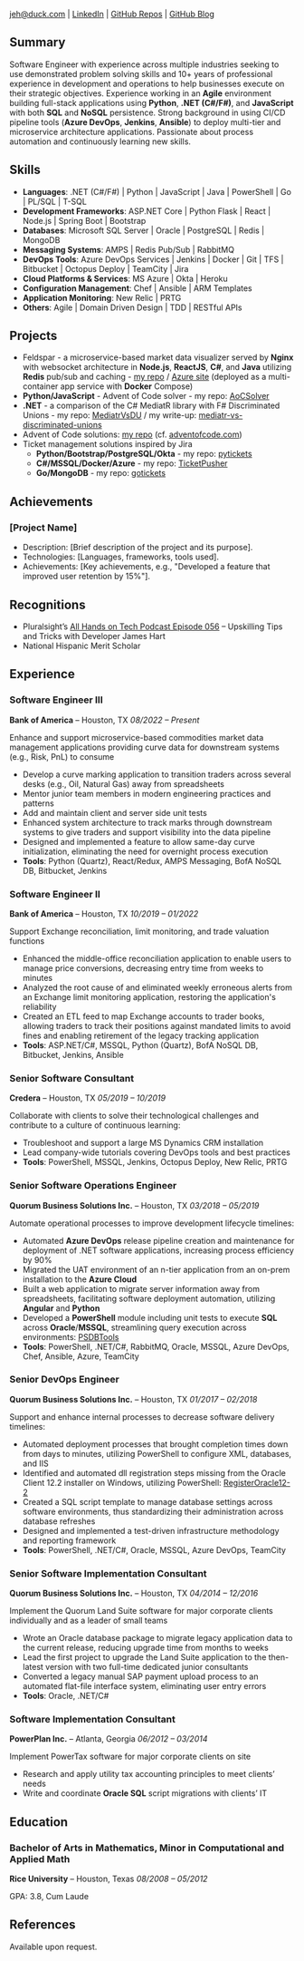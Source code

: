 jeh@duck.com | [LinkedIn](http://www.linkedin.com/in/james-hart-3543664b) | [GitHub Repos](https://github.com/jameselliothart) | [GitHub Blog](https://jameselliothart.github.io)

## Summary

Software Engineer with experience across multiple industries seeking to use demonstrated problem solving skills and 10+ years of professional experience in development and operations to help businesses execute on their strategic objectives.
Experience working in an **Agile** environment building full-stack applications using **Python**, **.NET (C#/F#)**, and **JavaScript** with both **SQL** and **NoSQL** persistence.
Strong background in using CI/CD pipeline tools (**Azure DevOps**, **Jenkins**, **Ansible**) to deploy multi-tier and microservice architecture applications.
Passionate about process automation and continuously learning new skills.

## Skills

- **Languages**: .NET (C#/F#) | Python | JavaScript | Java | PowerShell | Go | PL/SQL | T-SQL
- **Development Frameworks**: ASP.NET Core | Python Flask | React | Node.js | Spring Boot | Bootstrap
- **Databases**: Microsoft SQL Server | Oracle | PostgreSQL | Redis | MongoDB
- **Messaging Systems**: AMPS | Redis Pub/Sub | RabbitMQ
- **DevOps Tools**: Azure DevOps Services | Jenkins | Docker | Git | TFS | Bitbucket | Octopus Deploy | TeamCity | Jira
- **Cloud Platforms & Services**: MS Azure | Okta | Heroku
- **Configuration Management**: Chef | Ansible | ARM Templates
- **Application Monitoring**: New Relic | PRTG
- **Others**: Agile | Domain Driven Design | TDD | RESTful APIs

## Projects

- Feldspar - a microservice-based market data visualizer served by **Nginx** with websocket architecture in **Node.js**, **ReactJS**, **C#**, and **Java** utilizing **Redis** pub/sub and caching - [my repo](https://github.com/jameselliothart/feldspar) / [Azure site](https://feldspar.azurewebsites.net/) (deployed as a multi-container app service with **Docker** Compose)
- **Python/JavaScript** - Advent of Code solver - my repo: [AoCSolver](https://github.com/jameselliothart/AoCSolver)
- **.NET** - a comparison of the C# MediatR library with F# Discriminated Unions - my repo: [MediatrVsDU](https://github.com/jameselliothart/MediatrVsDU) / my write-up: [mediatr-vs-discriminated-unions](https://jameselliothart.github.io/mediatr-vs-discriminated-unions.html)
- Advent of Code solutions: [my repo](https://github.com/jameselliothart/AdventOfCode2020) (cf. [adventofcode.com](https://adventofcode.com))
- Ticket management solutions inspired by Jira
  - **Python/Bootstrap/PostgreSQL/Okta** - my repo: [pytickets](https://github.com/jameselliothart/pytickets)
  - **C#/MSSQL/Docker/Azure** - my repo: [TicketPusher](https://github.com/jameselliothart/TicketPusher)
  - **Go/MongoDB** - my repo: [gotickets](https://github.com/jameselliothart/gotickets)

## Achievements

### **[Project Name]**
- Description: [Brief description of the project and its purpose].
- Technologies: [Languages, frameworks, tools used].
- Achievements: [Key achievements, e.g., "Developed a feature that improved user retention by 15%"].

## Recognitions

- Pluralsight’s [All Hands on Tech Podcast Episode 056](https://www.pluralsight.com/resource-center/podcasts/056-upskilling-james-hart) – Upskilling Tips and Tricks with Developer James Hart
- National Hispanic Merit Scholar

## Experience

### **Software Engineer III**
**Bank of America** – Houston, TX
*08/2022 – Present*

Enhance and support microservice-based commodities market data management applications providing curve data for downstream systems (e.g., Risk, PnL) to consume

- Develop a curve marking application to transition traders across several desks (e.g., Oil, Natural Gas) away from spreadsheets
- Mentor junior team members in modern engineering practices and patterns
- Add and maintain client and server side unit tests
- Enhanced system architecture to track marks through downstream systems to give traders and support visibility into the data pipeline
- Designed and implemented a feature to allow same-day curve initialization, eliminating the need for overnight process execution
- **Tools**: Python (Quartz), React/Redux, AMPS Messaging, BofA NoSQL DB, Bitbucket, Jenkins

### **Software Engineer II**
**Bank of America** – Houston, TX
*10/2019 – 01/2022*

Support Exchange reconciliation, limit monitoring, and trade valuation functions

- Enhanced the middle-office reconciliation application to enable users to manage price conversions, decreasing entry time from weeks to minutes
- Analyzed the root cause of and eliminated weekly erroneous alerts from an Exchange limit monitoring application, restoring the application's reliability
- Created an ETL feed to map Exchange accounts to trader books, allowing traders to track their positions against mandated limits to avoid fines and enabling retirement of the legacy tracking application
- **Tools**: ASP.NET/C#, MSSQL, Python (Quartz), BofA NoSQL DB, Bitbucket, Jenkins, Ansible

### **Senior Software Consultant**
**Credera** – Houston, TX
*05/2019 – 10/2019*

Collaborate with clients to solve their technological challenges and contribute to a culture of continuous learning:

- Troubleshoot and support a large MS Dynamics CRM installation
- Lead company-wide tutorials covering DevOps tools and best practices
- **Tools**: PowerShell, MSSQL, Jenkins, Octopus Deploy, New Relic, PRTG

### **Senior Software Operations Engineer**
**Quorum Business Solutions Inc.** – Houston, TX
*03/2018 – 05/2019*

Automate operational processes to improve development lifecycle timelines:

- Automated **Azure DevOps** release pipeline creation and maintenance for deployment of .NET software applications, increasing process efficiency by 90%
- Migrated the UAT environment of an n-tier application from an on-prem installation to the **Azure Cloud**
- Built a web application to migrate server information away from spreadsheets, facilitating software deployment automation, utilizing **Angular** and **Python**
- Developed a **PowerShell** module including unit tests to execute **SQL** across **Oracle**/**MSSQL**, streamlining query execution across environments: [PSDBTools](https://github.com/jameselliothart/PSDBTools)
- **Tools**: PowerShell, .NET/C#, RabbitMQ, Oracle, MSSQL, Azure DevOps, Chef, Ansible, Azure, TeamCity

### **Senior DevOps Engineer**
**Quorum Business Solutions Inc.** – Houston, TX
*01/2017 – 02/2018*

Support and enhance internal processes to decrease software delivery timelines:

- Automated deployment processes that brought completion times down from days to minutes, utilizing PowerShell to configure XML, databases, and IIS
- Identified and automated dll registration steps missing from the Oracle Client 12.2 installer on Windows, utilizing PowerShell: [RegisterOracle12-2](https://github.com/jameselliothart/RegisterOracle12-2)
- Created a SQL script template to manage database settings across software environments, thus standardizing their administration across database refreshes
- Designed and implemented a test-driven infrastructure methodology and reporting framework
- **Tools**: PowerShell, .NET/C#, Oracle, MSSQL, Azure DevOps, TeamCity

### **Senior Software Implementation Consultant**
**Quorum Business Solutions Inc.** – Houston, TX
*04/2014 – 12/2016*

Implement the Quorum Land Suite software for major corporate clients individually and as a leader of small teams

- Wrote an Oracle database package to migrate legacy application data to the current release, reducing upgrade time from months to weeks
- Lead the first project to upgrade the Land Suite application to the then-latest version with two full-time dedicated junior consultants
- Converted a legacy manual SAP payment upload process to an automated flat-file interface system, eliminating user entry errors
- **Tools**: Oracle, .NET/C#

### **Software Implementation Consultant**
**PowerPlan Inc.** – Atlanta, Georgia
*06/2012 – 03/2014*

Implement PowerTax software for major corporate clients on site

- Research and apply utility tax accounting principles to meet clients’ needs
- Write and coordinate **Oracle SQL** script migrations with clients’ IT

## Education

### **Bachelor of Arts in Mathematics, Minor in Computational and Applied Math**
**Rice University** – Houston, Texas
*08/2008 – 05/2012*

GPA: 3.8, Cum Laude

## References
Available upon request.
